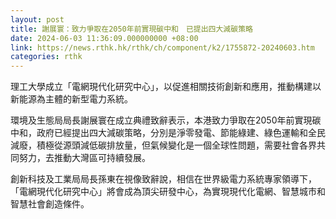 ```yaml
---
layout: post
title: 謝展寰：致力爭取在2050年前實現碳中和　已提出四大減碳策略
date: 2024-06-03 11:36:09.000000000 +08:00
link: https://news.rthk.hk/rthk/ch/component/k2/1755872-20240603.htm
categories: rthk
---
```


理工大學成立「電網現代化研究中心」，以促進相關技術創新和應用，推動構建以新能源為主體的新型電力系統。

環境及生態局局長謝展寰在成立典禮致辭表示，本港致力爭取在2050年前實現碳中和，政府已經提出四大減碳策略，分別是淨零發電、節能綠建、綠色運輸和全民減廢，積極從源頭減低碳排放量，但氣候變化是一個全球性問題，需要社會各界共同努力，去推動大灣區可持續發展。

創新科技及工業局局長孫東在視像致辭說，相信在世界級電力系統專家領導下，「電網現代化研究中心」將會成為頂尖研發中心，為實現現代化電網、智慧城市和智慧社會創造條件。
